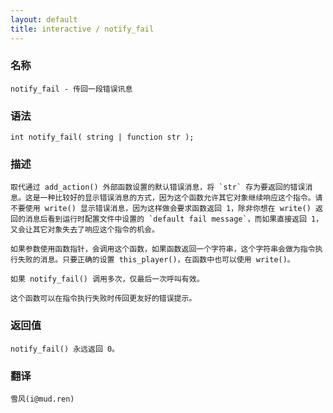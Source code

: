 ```yaml
---
layout: default
title: interactive / notify_fail
---
```


### 名称

    notify_fail - 传回一段错误讯息

### 语法

    int notify_fail( string | function str );

### 描述

    取代通过 add_action() 外部函数设置的默认错误消息，将 `str` 存为要返回的错误消息。这是一种比较好的显示错误消息的方式，因为这个函数允许其它对象继续响应这个指令。请不要使用 write() 显示错误消息，因为这样做会要求函数返回 1，除非你想在 write() 返回的消息后看到运行时配置文件中设置的 `default fail message`，而如果直接返回 1，又会让其它对象失去了响应这个指令的机会。

    如果参数使用函数指针，会调用这个函数，如果函数返回一个字符串，这个字符串会做为指令执行失败的消息。只要正确的设置 this_player()，在函数中也可以使用 write()。

    如果 notify_fail() 调用多次，仅最后一次呼叫有效。

    这个函数可以在指令执行失败时传回更友好的错误提示。

### 返回值

    notify_fail() 永远返回 0。

### 翻译

    雪风(i@mud.ren)
